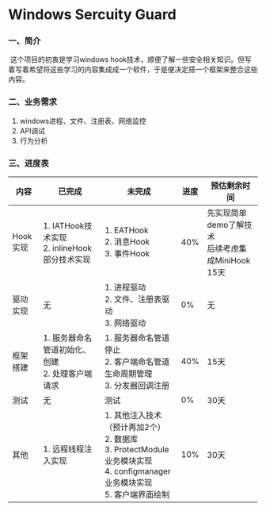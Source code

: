 # Windows Sercuity Guard

### 一、简介

​	这个项目的初衷是学习windows hook技术，顺便了解一些安全相关知识。但写着写着希望将这些学习的内容集成成一个软件，于是便决定搭一个框架来整合这些内容。

### 二、业务需求

1. windows进程、文件、注册表、网络监控
2. API调试
3. 行为分析

### 三、进度表

| 内容     | 已完成                                             | 未完成                                                       | 进度 | 预估剩余时间                                           |
| -------- | -------------------------------------------------- | ------------------------------------------------------------ | ---- | ------------------------------------------------------ |
| Hook实现 | 1. IATHook技术实现<br>2. inlineHook部分技术实现    | 1. EATHook<br>2. 消息Hook<br>3. 事件Hook                     | 40%  | 先实现简单demo了解技术<br>后续考虑集成MiniHook<br>15天 |
| 驱动实现 | 无                                                 | 1. 进程驱动<br>2. 文件、注册表驱动<br>3. 网络驱动            | 0%   | 无                                                     |
| 框架搭建 | 1. 服务器命名管道初始化、创建<br>2. 处理客户端请求 | 1. 服务器命名管道停止<br>2. 客户端命名管道生命周期管理<br>3. 分发器回调注册 | 40%  | 15天                                                   |
| 测试     | 无                                                 | 测试                                                         | 0%   | 30天                                                   |
| 其他     | 1. 远程线程注入实现                                | 1. 其他注入技术（预计再加2个）<br>2. 数据库<br>3. ProtectModule业务模块实现<br>4. configmanager业务模块实现<br>5. 客户端界面绘制 | 10%  | 30天                                                   |



